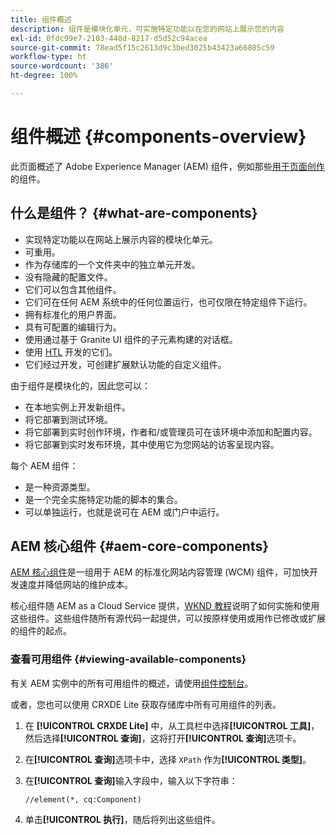 ```yaml
---
title: 组件概述
description: 组件是模块化单元，可实施特定功能以在您的网站上展示您的内容
exl-id: 0fdc99e7-2103-448d-8217-d5d52c94acea
source-git-commit: 78ead5f15c2613d9c3bed3025b43423a66805c59
workflow-type: ht
source-wordcount: '386'
ht-degree: 100%

---
```


# 组件概述 {#components-overview}

此页面概述了 Adobe Experience Manager (AEM) 组件，例如那些[用于页面创作](/help/sites-cloud/authoring/fundamentals/components.md)的组件。

## 什么是组件？ {#what-are-components}

* 实现特定功能以在网站上展示内容的模块化单元。
* 可重用。
* 作为存储库的一个文件夹中的独立单元开发。
* 没有隐藏的配置文件。
* 它们可以包含其他组件。
* 它们可在任何 AEM 系统中的任何位置运行，也可仅限在特定组件下运行。
* 拥有标准化的用户界面。
* 具有可配置的编辑行为。
* 使用通过基于 Granite UI 组件的子元素构建的对话框。
* 使用 [HTL](https://experienceleague.adobe.com/docs/experience-manager-htl/content/overview.html) 开发的它们。
* 它们经过开发，可创建扩展默认功能的自定义组件。

由于组件是模块化的，因此您可以：

* 在本地实例上开发新组件。
* 将它部署到测试环境。
* 将它部署到实时创作环境，作者和/或管理员可在该环境中添加和配置内容。
* 将它部署到实时发布环境，其中使用它为您网站的访客呈现内容。

每个 AEM 组件：

* 是一种资源类型。
* 是一个完全实施特定功能的脚本的集合。
* 可以单独运行，也就是说可在 AEM 或门户中运行。

## AEM 核心组件 {#aem-core-components}

[AEM 核心组件](https://experienceleague.adobe.com/docs/experience-manager-core-components/using/introduction.html)是一组用于 AEM 的标准化网站内容管理 (WCM) 组件，可加快开发速度并降低网站的维护成本。

核心组件随 AEM as a Cloud Service 提供，[WKND 教程](/help/implementing/developing/introduction/develop-wknd-tutorial.md)说明了如何实施和使用这些组件。这些组件随所有源代码一起提供，可以按原样使用或用作已修改或扩展的组件的起点。

### 查看可用组件 {#viewing-available-components}

有关 AEM 实例中的所有可用组件的概述，请使用[组件控制台](/help/sites-cloud/authoring/features/components-console.md)。

或者，您也可以使用 CRXDE Lite 获取存储库中所有可用组件的列表。

1. 在 **[!UICONTROL CRXDE Lite]** 中，从工具栏中选择&#x200B;**[!UICONTROL 工具]**，然后选择&#x200B;**[!UICONTROL 查询]**，这将打开&#x200B;**[!UICONTROL 查询]**&#x200B;选项卡。

1. 在&#x200B;**[!UICONTROL 查询]**&#x200B;选项卡中，选择 `XPath` 作为&#x200B;**[!UICONTROL 类型]**。

1. 在&#x200B;**[!UICONTROL 查询]**&#x200B;输入字段中，输入以下字符串：

   `//element(*, cq:Component)`

1. 单击&#x200B;**[!UICONTROL 执行]**，随后将列出这些组件。
